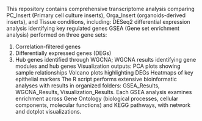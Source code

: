 This repository contains comprehensive transcriptome analysis comparing 
PC_Insert (Primary cell culture inserts), Orga_Insert (organoids-derived inserts), and Tissue conditions, including:
DESeq2 differential expression analysis identifying key regulated genes
GSEA (Gene set enrichment analysis) performed on three gene sets:
1) Correlation-filtered genes 
2) Differentially expressed genes (DEGs)
3) Hub genes identified through WGCNA; WGCNA results identifying gene modules and hub genes
Visualization outputs:
PCA plots showing sample relationships
Volcano plots highlighting DEGs
Heatmaps of key epithelial markers
The R script performs extensive bioinformatic analyses with results in organized folders:
GSEA_Results, WGCNA_Results, Visualization_Results. 
Each GSEA analysis examines enrichment across Gene Ontology (biological processes, cellular components, molecular functions) 
and KEGG pathways, with network and dotplot visualizations.

